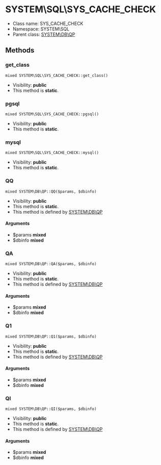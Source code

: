 SYSTEM\SQL\SYS_CACHE_CHECK
===============






* Class name: SYS_CACHE_CHECK
* Namespace: SYSTEM\SQL
* Parent class: [SYSTEM\DB\QP](SYSTEM-DB-QP)







Methods
-------


### get_class

    mixed SYSTEM\SQL\SYS_CACHE_CHECK::get_class()





* Visibility: **public**
* This method is **static**.




### pgsql

    mixed SYSTEM\SQL\SYS_CACHE_CHECK::pgsql()





* Visibility: **public**
* This method is **static**.




### mysql

    mixed SYSTEM\SQL\SYS_CACHE_CHECK::mysql()





* Visibility: **public**
* This method is **static**.




### QQ

    mixed SYSTEM\DB\QP::QQ($params, $dbinfo)





* Visibility: **public**
* This method is **static**.
* This method is defined by [SYSTEM\DB\QP](SYSTEM-DB-QP)


#### Arguments
* $params **mixed**
* $dbinfo **mixed**



### QA

    mixed SYSTEM\DB\QP::QA($params, $dbinfo)





* Visibility: **public**
* This method is **static**.
* This method is defined by [SYSTEM\DB\QP](SYSTEM-DB-QP)


#### Arguments
* $params **mixed**
* $dbinfo **mixed**



### Q1

    mixed SYSTEM\DB\QP::Q1($params, $dbinfo)





* Visibility: **public**
* This method is **static**.
* This method is defined by [SYSTEM\DB\QP](SYSTEM-DB-QP)


#### Arguments
* $params **mixed**
* $dbinfo **mixed**



### QI

    mixed SYSTEM\DB\QP::QI($params, $dbinfo)





* Visibility: **public**
* This method is **static**.
* This method is defined by [SYSTEM\DB\QP](SYSTEM-DB-QP)


#### Arguments
* $params **mixed**
* $dbinfo **mixed**


